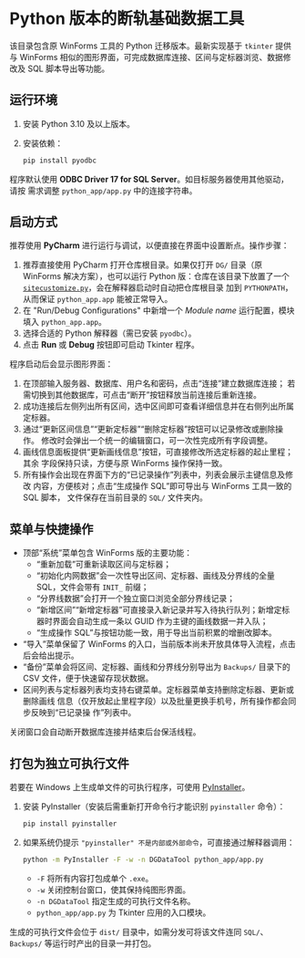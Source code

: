 # Python 版本的断轨基础数据工具

该目录包含原 WinForms 工具的 Python 迁移版本。最新实现基于 `tkinter` 提供与
WinForms 相似的图形界面，可完成数据库连接、区间与定标器浏览、数据修改及 SQL
脚本导出等功能。

## 运行环境

1. 安装 Python 3.10 及以上版本。
2. 安装依赖：

   ```bash
   pip install pyodbc
   ```

程序默认使用 **ODBC Driver 17 for SQL Server**。如目标服务器使用其他驱动，请按
需求调整 `python_app/app.py` 中的连接字符串。

## 启动方式

推荐使用 **PyCharm** 进行运行与调试，以便直接在界面中设置断点。操作步骤：

1. 推荐直接使用 PyCharm 打开仓库根目录。如果仅打开 `DG/` 目录（原 WinForms
   解决方案），也可以运行 Python 版：仓库在该目录下放置了一个
   [`sitecustomize.py`](../DG/sitecustomize.py)，会在解释器启动时自动把仓库根目录
   加到 `PYTHONPATH`，从而保证 `python_app.app` 能被正常导入。
2. 在 "Run/Debug Configurations" 中新增一个 *Module name* 运行配置，模块填入
   `python_app.app`。
3. 选择合适的 Python 解释器（需已安装 `pyodbc`）。
4. 点击 **Run** 或 **Debug** 按钮即可启动 Tkinter 程序。

程序启动后会显示图形界面：

1. 在顶部输入服务器、数据库、用户名和密码，点击“连接”建立数据库连接；
   若需切换到其他数据库，可点击“断开”按钮释放当前连接后重新连接。
2. 成功连接后左侧列出所有区间，选中区间即可查看详细信息并在右侧列出所属定标器。
3. 通过“更新区间信息”“更新定标器”“删除定标器”按钮可以记录修改或删除操作。
   修改时会弹出一个统一的编辑窗口，可一次性完成所有字段调整。
4. 画线信息面板提供“更新画线信息”按钮，可直接修改所选定标器的起止里程；其余
   字段保持只读，方便与原 WinForms 操作保持一致。
5. 所有操作会出现在界面下方的“已记录操作”列表中，列表会展示主键信息及修改
   内容，方便核对；点击“生成操作 SQL”即可导出与 WinForms 工具一致的 SQL 脚本，
   文件保存在当前目录的 `SQL/` 文件夹内。

## 菜单与快捷操作

* 顶部“系统”菜单包含 WinForms 版的主要功能：
  * “重新加载”可重新读取区间与定标器；
  * “初始化内网数据”会一次性导出区间、定标器、画线及分界线的全量 SQL，文件会带有 `INIT_` 前缀；
  * “分界线数据”会打开一个独立窗口浏览全部分界线记录；
  * “新增区间”“新增定标器”可直接录入新记录并写入待执行队列；新增定标器时界面会自动生成一条以 GUID 作为主键的画线数据一并入队；
  * “生成操作 SQL”与按钮功能一致，用于导出当前积累的增删改脚本。
* “导入”菜单保留了 WinForms 的入口，当前版本尚未开放具体导入流程，点击后会给出提示。
* “备份”菜单会将区间、定标器、画线和分界线分别导出为 `Backups/` 目录下的 CSV 文件，便于快速留存现状数据。
* 区间列表与定标器列表均支持右键菜单。定标器菜单支持删除定标器、更新或删除画线
 信息（仅开放起止里程字段）以及批量更换手机号，所有操作都会同步反映到“已记录操
  作”列表中。

关闭窗口会自动断开数据库连接并结束后台保活线程。

## 打包为独立可执行文件

若要在 Windows 上生成单文件的可执行程序，可使用 [PyInstaller](https://pyinstaller.org/)。

1. 安装 PyInstaller（安装后需重新打开命令行才能识别 `pyinstaller` 命令）：

   ```bash
   pip install pyinstaller
   ```

2. 如果系统仍提示 `"pyinstaller" 不是内部或外部命令`，可直接通过解释器调用：

   ```bash
   python -m PyInstaller -F -w -n DGDataTool python_app/app.py
   ```

   * `-F` 将所有内容打包成单个 `.exe`。
   * `-w` 关闭控制台窗口，使其保持纯图形界面。
   * `-n DGDataTool` 指定生成的可执行文件名称。
   * `python_app/app.py` 为 Tkinter 应用的入口模块。

生成的可执行文件会位于 `dist/` 目录中，如需分发可将该文件连同 `SQL/`、`Backups/`
等运行时产出的目录一并打包。
